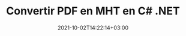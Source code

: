 ---
############################# Static ############################
layout: "autogen-gist"
date: 2021-10-02T14:22:14+03:00
draft: false
path: "fr/total/net/conversion/pdf-to-mht/"
other_out_formats: "DOC DOCX DOCM DOT DOTX DOTM TXT RTF HTML HTM MHTML MHT XLS XLSX XLSM XLSB XLT XLTX XLTM XLAM CSV TSV DIF SXC FODS PPT PPTX PPTM PPS PPSX PPSM POT POTX POTM ODT OTT OTP ODP ODS EMZ WMZ SVG SVGZ XPS TEX DCM WMF EMF BMP PNG GIF JPEG TIFF ICO WEBP JP2 TGA PSB PSD EPUB MD DICOM FODP JPG"
ad_headline: "Convertir PDF en MHT | .NET"
ad_description: "La solution de conversion de documents PDF à MHT la plus précise pour vos applications .NET."

############################# Head ############################
head_title: "Convertir PDF en MHT en C# .NET - Conversion PDF rapide"
head_description: "Conversion rapide et sécurisée de PDF en MHT dans les frameworks .NET et Mono - Convertissez PDF en MHT et plus de 100 autres formats de fichiers dans tout type d'application C#, VB.NET, ASP.NET et .NET Core."

############################# Header ############################
title: "Convertir PDF en MHT en C# .NET"
description: "Convertissez PDF en MHT dans les applications C# .NET à l'aide de fonctionnalités de conversion de documents flexibles pour personnaliser l'apparence du format de document converti. Convertissez avec précision des fichiers PDF en documents de traitement de texte, feuilles de calcul Excel, présentations PowerPoint, Photoshop, livres électroniques, fichiers Web et images. Convertissez l'intégralité du document ou choisissez des pages spécifiques du fichier PDF en fonction des numéros de page ou des plages de pages sélectionnés et convertissez facilement en une large gamme de formats de document pris en charge."

############################# SubMenu ############################
submenu:
    enable: false

############################# Content ############################
content:
    enable: true
    block:
    - title_left: "Comment convertir PDF en MHT en C# .NET"
      content_left: |
          Suivez ces étapes simples pour la conversion de PDF en MHT dans .NET. Affichez le document converti tel qu'il est ou rendez-le et affichez-le au format HTML sans utiliser de logiciel externe.

          -   Créer un objet **Converter** pour convertir le document PDF
          -   Définir les options de conversion pour le format MHT
          -   Appelez la méthode **Convert** de l'instance de classe **Converter** pour la conversion en MHT
          -   Définir les options du visualiseur HTML
          -   Créez un objet **Viewer** pour afficher le document converti au format HTML
          
      title_right: "Téléchargements et instructions d'installation"
      content_right: |
          Vous avez besoin des espaces de noms `GroupDocs.Conversion` et `GroupDocs.Viewer` pour convertir les formats de fichiers PDF en une large gamme d'images et de types de documents tels que Microsoft Office (Word, Excel, PowerPoint, Project, Outlook), OpenDocument, HTML et Schémas CAO. Découvrez d'autres [API .NET pour les documents Office](https://products.conholdate.com/fr/total/net/) proposées par Conholdate.Total.
          
          Obtenez les fichiers d'assemblage respectifs à partir des [téléchargements](https://downloads.conholdate.com/total/net) ou récupérez l'ensemble du package à partir de [NuGet](https://www.nuget.org/packages/Conholdate.Total/) pour ajouter `Conholdate.Total for .NET` directement dans votre espace de travail.
          
      gisthash: "d2247f969461c42ed50a02e53e93953a"
      gistfile: "pdf-to-word-conversion-and-html-viewer.cs"

    - title_left: "Convertir des PDF en documents Word dans .NET"
      content_left: |
          Il devient plus facile de convertir un document PDF en un document Word dans les applications C# .NET avec les API Conholdate.Total. Le fichier PDF se transforme en un fichier Word (DOCX) avec le formatage du document comme fichier source. Vous pouvez facilement modifier le contenu tel que le texte, les tableaux, les images et les listes du document Word converti.

          -   Créez un objet de classe **Converter** et transmettez-lui le fichier source **PDF**
          -   Appelez la méthode **Convert** de l'objet **Converter**
          -   Spécifiez **DOCX** comme format de sortie souhaité en lui transmettant l'objet **WordProcessingConvertOptions**
          -   Appelez la méthode **Convert** de l'instance de classe **Converter** pour la conversion en **DOCX**
          
      title_right: "Conversion d'archives protégées par mot de passe"
      content_right: |
          Dans certains cas, la taille du document converti est plus grande et la conversion prend du temps. Par défaut, le document converti en cache est enregistré sur le lecteur local, mais [Conholdate.Total for .NET](https://products.conholdate.com/total/net/) offre une fonctionnalité de mise en œuvre de cache personnalisée à l'aide de l'interface iCache pour gérer efficacement résultats de la conversion du cache à votre manière. Il accélère le processus de conversion répétitif global.
          
          La [bibliothèque de conversion .NET PDF](https://products.groupdocs.com/conversion/net/) prend également en charge la conversion vers et depuis des archives protégées par mot de passe et la compression des résultats de conversion en ZIP, RAR, 7Z, TAR, GZ et BZ2 formats d'archives.
          
      gisthash: "d2247f969461c42ed50a02e53e93953a"
      gistfile: "pdf-to-word-conversion.cs"

    - title_left: "Convertir PDF en Excel en C# .NET"
      content_left: |
          Transformez vos PDF en feuilles de calcul Excel en quelques lignes de code C# .NET. Le contenu d'un fichier PDF est converti en lignes et en colonnes d'une feuille de calcul Excel qui peut être modifiée facilement selon vos besoins. Un fichier PDF peut être converti dans ces formats de feuille de calcul (XLS, XLSX, XLSM, XLSB, XLTX, XLT), OpenDocument (ODS, OTS) et Apple iWork Numbers.

          -   Créez un objet de classe **Converter** et transmettez-lui le fichier source **PDF**
          -   Appelez la méthode **Convert** de l'objet **Converter**
          -   Spécifiez **XLSX** comme format de sortie souhaité en lui transmettant l'objet **SpreadsheetConvertOptions**
          -   Appelez la méthode **Convert** de l'instance de classe **Converter** pour la conversion en **XLSX**
        
      title_right: "Extraction d'informations sur les documents sources"
      content_right: |
          La fonction d'extraction d'informations sur les documents permet non seulement d'obtenir les informations de base sur le fichier du document source, mais elle prend également en charge l'extraction de certaines informations précieuses spécifiques au format de fichier, telles que les dates de début et de fin du projet d'un fichier Microsoft Project, toute restriction d'impression sur un document PDF, liste des dossiers contenus dans un fichier de données Outlook, etc.

          Convertissez les formats de fichiers de documents populaires sur différents systèmes d'exploitation tels que Windows, Linux ou macOS tout en utilisant des plates-formes telles que Windows Azure, Mono et Xamarin.
          
      gisthash: "d2247f969461c42ed50a02e53e93953a"
      gistfile: "pdf-to-excel-conversion.cs"

    - title_left: "Convertir PDF en PowerPoint en C# .NET"
      content_left: |
          La conversion de PDF en diapositives PowerPoint (PPT, PPTX) est plus rapide avec Conholdate.Total pour les API .NET. Une fois convertis, vous pouvez facilement modifier les présentations PowerPoint et les diapositives dans Microsoft PowerPoint.

          -   Créez un objet de classe **Converter** et transmettez-lui le fichier source **PDF**
          -   Appelez la méthode **Convert** de l'objet **Converter**
          -   Spécifiez **PPTX** comme format de sortie souhaité en lui transmettant l'objet **PresentationConvertOptions**
          -   Appelez la méthode **Convert** de l'instance de classe **Converter** pour la conversion en **PPTX**
          
      title_right: "Charger et convertir des documents situés à distance"
      content_right: |
          À l'aide de Conholdate.Total pour .NET, les développeurs peuvent charger et convertir des documents à partir de divers emplacements distants et de ressources de stockage de documents dans le cloud telles qu'Amazon S3, Microsoft Azure Blob, FTP, un disque local, un flux ou une simple URL. Il vous suffit de spécifier la méthode pour obtenir le flux de documents situé à distance, puis de le transmettre à la classe Converter en tant que constructeur.
          
          Les API Conholdate.Total pour .NET sont natives pour Windows Forms, ASP.NET, WPF, WCF ou tout type d'application basée sur .NET Framework 2.0 ou version ultérieure.
          
      gisthash: "d2247f969461c42ed50a02e53e93953a"
      gistfile: "pdf-to-powerpoint-conversion.cs"

    - title_left: "Convertir des PDF en images dans .NET"
      content_left: |
          Convertissez des PDF en formats d'image tels que JPG, PNG, GIF, BMP, TIFF et bien d'autres avec une qualité et une résolution d'image précises. Transformez l'intégralité du fichier PDF ou choisissez parmi certaines pages sélectionnées à convertir en images.

          -   Créez un objet de classe **Converter** et transmettez-lui le fichier source **PDF**
          -   Appelez la méthode **Convert** de l'objet **Converter**
          -   Déclarez le délégué **SavePageStream** pour enregistrer la page de document convertie dans le flux
          -   Spécifiez **PNG** comme format de sortie souhaité en lui transmettant l'objet **ImageConvertOptions**
          -   Appelez la méthode **Convert** de l'instance de classe **Converter** pour la conversion en **PNG**
          
      title_right: "Ajouter des filigranes de texte ou d'image aux documents"
      content_right: |
          Convertissez avec précision les documents exactement comme le fichier d'origine et appliquez des filigranes de texte ou d'image aux pages de document converties. Tamponnez intelligemment les filigranes à l'aide d'un ensemble d'options de filigrane pour gérer la police, la couleur, la largeur, la hauteur, l'angle de rotation, la transparence et placer le filigrane en arrière-plan des pages du document.
          
          La détection automatique du format du document source est une autre fonctionnalité utile pour récupérer l'extension de fichier elle-même dans certains cas où le fichier source est présenté sous la forme d'un flux d'octets. Les développeurs peuvent également obtenir une liste complète de tous les formats de conversion pris en charge lors de la conversion d'un document vers un autre format de fichier en appelant la méthode GetPossibleConversions de l'objet Converter.
          
      gisthash: "d2247f969461c42ed50a02e53e93953a"
      gistfile: "pdf-to-image-conversion.cs"

############################# About Formats ############################
about_formats:
    enable: false
############################# More Formats ############################
more_formats:
    enable: true
    auto: false
    other_out_formats: DOC DOCX DOCM DOT DOTX DOTM TXT RTF HTML HTM MHTML MHT XLS XLSX XLSM XLSB XLT XLTX XLTM XLAM CSV TSV DIF SXC FODS PPT PPTX PPTM PPS PPSX PPSM POT POTX POTM ODT OTT OTP ODP ODS EMZ WMZ SVG SVGZ XPS TEX DCM WMF EMF BMP PNG GIF JPEG TIFF ICO WEBP JP2 TGA PSB PSD EPUB MD DICOM FODP JPG
############################# Back to top ###############################
back_to_top:
  enable: true
---